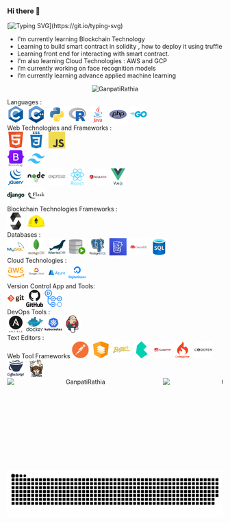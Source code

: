 ### Hi there 👋

[![Typing SVG](https://readme-typing-svg.herokuapp.com/?font=Fira+Code&pause=1000&color=53F7AEC5&width=435&height=29&lines=I+am+Ganpati+Rathia+;I+am+a+Java+Developer;I+am+a+Python+Developer;)](https://git.io/typing-svg)

<!--
<div id="header" align="center">
  <img src="https://media.giphy.com/media/v1.Y2lkPTc5MGI3NjExYzI5NGY5NzE3ODJlYTc3ZTJmZjQ4N2QwNzQxNmNmY2Q4YzEyNzYxNSZlcD12MV9pbnRlcm5hbF9naWZzX2dpZklkJmN0PWc/zOvBKUUEERdNm/giphy.gif" width="100"/>
</div>
-->
<!--https://img.shields.io/badge/ Use this link to add Social links-->
<!--
<div id="badges" align="center"> 
  <a href="https://www.linkedin.com/in/ganpati-rathia-96a7b39b/">
    <img src="https://img.shields.io/badge/LinkedIn-blue?style=for-the-badge&logo=linkedin&logoColor=white" alt="LinkedIn Badge"/>
  </a>
  <a href="https://twitter.com/ganpati_rathia">
    <img src="https://img.shields.io/badge/Twitter-blue?style=for-the-badge&logo=twitter&logoColor=white" alt="Twitter Badge"/>
  </a>
</div>
-->
-  I'm currently learning Blockchain Technology 
-  Learning to build smart contract in solidity , how to deploy it using truffle 
-  Learning front end for interacting with smart contract.
-  I'm also learning Cloud Technologies : AWS and GCP 
-  I’m currently working on face recognition models
-  I’m currently learning advance applied machine learning

<div>
  <p align="center"> <img src="https://komarev.com/ghpvc/?username=GanpatiRathia&label=Profile%20views&color=0e75b6&style=flat" alt="GanpatiRathia" /> </p>
</div>

<div>
  <div> Languages : <br>
    <img src="https://github.com/devicons/devicon/blob/master/icons/c/c-original.svg" title="C" alt="C" width="40" height="40"/>&nbsp;
    <img src="https://github.com/devicons/devicon/blob/master/icons/cplusplus/cplusplus-original.svg" title="C++" alt="C++" width="40" height="40"/>&nbsp;
    <img src="https://github.com/devicons/devicon/blob/master/icons/python/python-original.svg" title="Python" alt="Python" width="40" height="40"/>&nbsp;
    <img src="https://github.com/devicons/devicon/blob/master/icons/r/r-original.svg" title="R" alt="R" width="40" height="40"/>&nbsp;
    <img src="https://github.com/devicons/devicon/blob/master/icons/java/java-original-wordmark.svg" title="Java" alt="Java" width="40" height="40"/>&nbsp;
    <img src="https://github.com/devicons/devicon/blob/master/icons/php/php-original.svg" title="Php" alt="Php" width="40" height="40"/>&nbsp;
    <img src="https://github.com/devicons/devicon/blob/master/icons/go/go-original-wordmark.svg" title="Go" alt="Go" width="40" height="40"/>&nbsp;
  </div>
  <div> Web Technologies and Frameworks : <br>
    <img src="https://github.com/devicons/devicon/blob/master/icons/html5/html5-original.svg" title="HTML5" alt="HTML" width="40" height="40"/>&nbsp;
    <img src="https://github.com/devicons/devicon/blob/master/icons/css3/css3-plain-wordmark.svg"  title="CSS3" alt="CSS" width="40" height="40"/>&nbsp;
    <img src="https://github.com/devicons/devicon/blob/master/icons/javascript/javascript-original.svg" title="JavaScript" alt="JavaScript" width="40" height="40"/>&nbsp;
    <br>
    <img src="https://github.com/devicons/devicon/blob/master/icons/bootstrap/bootstrap-original-wordmark.svg" title="Bootstrap" alt="Bootstrap" width="40" height="40"/>&nbsp;
    <img src="https://github.com/devicons/devicon/blob/master/icons/tailwindcss/tailwindcss-original.svg" title="TailwindCSS" alt="TailwindCSS" width="40" height="40"/>&nbsp;
    <br>
    <img src="https://github.com/devicons/devicon/blob/master/icons/jquery/jquery-plain-wordmark.svg" title="JQuery" alt="JQuery" width="40" height="40"/>&nbsp;
    <img src="https://github.com/devicons/devicon/blob/master/icons/nodejs/nodejs-original-wordmark.svg" title="NodeJS" alt="NodeJS" width="40" height="40"/>&nbsp;
    <img src="https://github.com/devicons/devicon/blob/master/icons/express/express-original-wordmark.svg" title="ExpressJS" alt="ExpressJS" width="40" height="40"/>&nbsp;
    <img src="https://github.com/devicons/devicon/blob/master/icons/react/react-original-wordmark.svg" title="React" alt="React" width="40" height="40"/>&nbsp;
    <img src="https://github.com/devicons/devicon/blob/master/icons/angularjs/angularjs-original-wordmark.svg" title="AngularJS" alt="AngularJS" width="40" height="40"/>&nbsp;
    <img src="https://github.com/devicons/devicon/blob/master/icons/vuejs/vuejs-original-wordmark.svg" title="VueJS" alt="VueJS" width="40" height="40"/>&nbsp;
    <br>
    <img src="https://github.com/devicons/devicon/blob/master/icons/django/django-plain-wordmark.svg" title="Django" alt="Django" width="40" height="40"/>&nbsp;
    <img src="https://github.com/devicons/devicon/blob/master/icons/flask/flask-original-wordmark.svg" title="Flask" alt="Flask" width="40" height="40"/>&nbsp;
    <!--
    <img src="https://github.com/devicons/devicon/blob/master/icons/spring/spring-original-wordmark.svg" title="Spring" alt="Spring" width="40" height="40"/>&nbsp;
    <img src="https://github.com/devicons/devicon/blob/master/icons/firebase/firebase-plain-wordmark.svg" title="Firebase" alt="Firebase" width="40" height="40"/>&nbsp;
    -->
  </div>
  <div> Blockchain Technologies Frameworks : <br>
    <img src="https://github.com/devicons/devicon/blob/master/icons/solidity/solidity-original.svg" title="Solidity" alt="Solidity" width="40" height="40"/>&nbsp;
    <img src="https://github.com/devicons/devicon/blob/master/icons/hardhat/hardhat-original.svg" title="Hardhat" alt="Hardhat" width="40" height="40"/>&nbsp;
  </div>
  <div> Databases : <br>
    <img src="https://github.com/devicons/devicon/blob/master/icons/mysql/mysql-original-wordmark.svg" title="MySQL"  alt="MySQL" width="40" height="40"/>&nbsp;
    <img src="https://github.com/devicons/devicon/blob/master/icons/mongodb/mongodb-original-wordmark.svg" title="MongoDB"  alt="MongoDB" width="40" height="40"/>&nbsp;
    <img src="https://github.com/devicons/devicon/blob/master/icons/mariadb/mariadb-original-wordmark.svg" title="MariaDB"  alt="MariaDB" width="40" height="40"/>&nbsp;
    <img src="https://github.com/devicons/devicon/blob/master/icons/sqldeveloper/sqldeveloper-original.svg" title="SQLDeveloper"  alt="SQLDeveloper" width="40" height="40"/>&nbsp;
    <img src="https://github.com/devicons/devicon/blob/master/icons/postgresql/postgresql-original-wordmark.svg" title="PostgreSQL"  alt="PostgreSQL" width="40" height="40"/>&nbsp;
    <img src="https://github.com/devicons/devicon/blob/master/icons/dynamodb/dynamodb-original.svg" title="DynamoDB"  alt="DynamoDB" width="40" height="40"/>&nbsp;
    <img src="https://github.com/devicons/devicon/blob/master/icons/couchdb/couchdb-original-wordmark.svg" title="CouchDB"  alt="CouchDB" width="40" height="40"/>&nbsp;
    <img src="https://github.com/devicons/devicon/blob/master/icons/azuresqldatabase/azuresqldatabase-original.svg" title="AzureSQLDB"  alt="AzureSQLDB" width="40" height="40"/>&nbsp;
  </div>
  <div>Cloud Technologies : <br>
    <img src="https://github.com/devicons/devicon/blob/master/icons/amazonwebservices/amazonwebservices-plain-wordmark.svg" title="AWS" alt="AWS" width="40" height="40"/>&nbsp;
    <img src="https://github.com/devicons/devicon/blob/master/icons/googlecloud/googlecloud-original-wordmark.svg" title="GCP" alt="GCP" width="40" height="40"/>&nbsp;
    <img src="https://github.com/devicons/devicon/blob/master/icons/azure/azure-original-wordmark.svg" title="Azure" alt="Azure" width="40" height="40"/>&nbsp;
    <img src="https://github.com/devicons/devicon/blob/master/icons/digitalocean/digitalocean-original-wordmark.svg" title="DigitalOcean" alt="DigitalOcean" width="40" height="40"/>&nbsp;
  </div>
  <div>Version Control App and Tools: <br>
    <img src="https://github.com/devicons/devicon/blob/master/icons/git/git-original-wordmark.svg" title="Git" alt="Git" width="40" height="40"/>
    <img src="https://github.com/devicons/devicon/blob/master/icons/github/github-original-wordmark.svg" title="GitHub" alt="GitHub" width="40" height="40"/>
    <img src="https://github.com/devicons/devicon/blob/master/icons/githubactions/githubactions-original.svg" title="GitHubActions" alt="GitHubActions" width="40" height="40"/>
  </div>
  <div>DevOps Tools : <br>
    <img src="https://github.com/devicons/devicon/blob/master/icons/ansible/ansible-original-wordmark.svg" title="Ansible" alt="Ansible" width="40" height="40"/>
    <img src="https://github.com/devicons/devicon/blob/master/icons/docker/docker-original-wordmark.svg" title="Docker" alt="Docker" width="40" height="40"/>
    <img src="https://github.com/devicons/devicon/blob/master/icons/kubernetes/kubernetes-original-wordmark.svg" title="Kubernetes" alt="Kubernetes" width="40" height="40"/>
    <img src="https://github.com/devicons/devicon/blob/master/icons/jenkins/jenkins-original.svg" title="Jenkins" alt="Jenkins" width="40" height="40"/>
  </div>
  <div>Text Editors : <br>
    <div></div>
  </div>
  <div>Web Tool Frameworks
    <img src="https://github.com/devicons/devicon/blob/master/icons/postman/postman-original.svg" title="Postman" alt="Postman" width="40" height="40"/>&nbsp;
    <img src="https://github.com/devicons/devicon/blob/master/icons/angularmaterial/angularmaterial-original.svg" title="Solidity" alt="Solidity" width="40" height="40"/>&nbsp;
    <img src="https://github.com/devicons/devicon/blob/master/icons/babel/babel-original.svg" title="Solidity" alt="Solidity" width="40" height="40"/>&nbsp;
    <img src="https://github.com/devicons/devicon/blob/master/icons/bulma/bulma-plain.svg" title="Solidity" alt="Solidity" width="40" height="40"/>&nbsp;
    <img src="https://github.com/devicons/devicon/blob/master/icons/cakephp/cakephp-original-wordmark.svg" title="Solidity" alt="Solidity" width="40" height="40"/>&nbsp;
    <img src="https://github.com/devicons/devicon/blob/master/icons/codeigniter/codeigniter-plain-wordmark.svg" title="Solidity" alt="Solidity" width="40" height="40"/>&nbsp;
    <img src="https://github.com/devicons/devicon/blob/master/icons/codepen/codepen-original-wordmark.svg" title="Solidity" alt="Solidity" width="40" height="40"/>&nbsp;
    <img src="https://github.com/devicons/devicon/blob/master/icons/coffeescript/coffeescript-original-wordmark.svg" title="Solidity" alt="Solidity" width="40" height="40"/>&nbsp;
    <img src="https://github.com/devicons/devicon/blob/master/icons/composer/composer-original.svg" title="Solidity" alt="Solidity" width="40" height="40"/>&nbsp;
  </div>
  <div></div>
  <div></div>
  <!--
  https://github.com/devicons/devicon/blob/master/icons/putty/putty-original.svg
  https://github.com/devicons/devicon/blob/master/icons/android/android-original.svg
  https://github.com/devicons/devicon/blob/master/icons/androidstudio/androidstudio-original.svg
  https://github.com/devicons/devicon/blob/master/icons/apache/apache-original-wordmark.svg
  https://github.com/devicons/devicon/blob/master/icons/apachekafka/apachekafka-original-wordmark.svg
  https://github.com/devicons/devicon/blob/master/icons/apachespark/apachespark-original-wordmark.svg
  https://github.com/devicons/devicon/blob/master/icons/arduino/arduino-original-wordmark.svg
  https://github.com/devicons/devicon/blob/master/icons/bash/bash-original.svg
  https://github.com/devicons/devicon/blob/master/icons/canva/canva-original.svg
https://github.com/devicons/devicon/blob/master/icons/cassandra/cassandra-original-wordmark.svg
https://github.com/devicons/devicon/blob/master/icons/cloudflare/cloudflare-original-wordmark.svg
https://github.com/devicons/devicon/blob/master/icons/debian/debian-original-wordmark.svg
https://github.com/devicons/devicon/blob/master/icons/eclipse/eclipse-original-wordmark.svg
https://github.com/devicons/devicon/blob/master/icons/elasticsearch/elasticsearch-original-wordmark.svg
https://github.com/devicons/devicon/blob/master/icons/emacs/emacs-original.svg
https://github.com/devicons/devicon/blob/master/icons/anaconda/anaconda-original-wordmark.svg
https://github.com/devicons/devicon/blob/master/icons/fastapi/fastapi-original-wordmark.svg
https://github.com/devicons/devicon/blob/master/icons/firebase/firebase-original-wordmark.svg
https://github.com/devicons/devicon/blob/master/icons/flutter/flutter-original.svg\
https://github.com/devicons/devicon/blob/master/icons/gatsby/gatsby-original-wordmark.svg\
https://github.com/devicons/devicon/blob/master/icons/gradle/gradle-original-wordmark.svg\
https://github.com/devicons/devicon/blob/master/icons/graphql/graphql-plain-wordmark.svg\
https://github.com/devicons/devicon/blob/master/icons/groovy/groovy-original.svg\
https://github.com/devicons/devicon/blob/master/icons/hadoop/hadoop-original-wordmark.svg\
https://github.com/devicons/devicon/blob/master/icons/heroku/heroku-original-wordmark.svg\
https://github.com/devicons/devicon/blob/master/icons/homebrew/homebrew-original-wordmark.svg\
https://github.com/devicons/devicon/blob/master/icons/hibernate/hibernate-original-wordmark.svg\
https://github.com/devicons/devicon/blob/master/icons/atom/atom-original-wordmark.svg\
https://github.com/devicons/devicon/blob/master/icons/intellij/intellij-original.svg\
https://github.com/devicons/devicon/blob/master/icons/jira/jira-original-wordmark.svg\
https://github.com/devicons/devicon/blob/master/icons/json/json-original.svg\
https://github.com/devicons/devicon/blob/master/icons/junit/junit-line-wordmark.svg\
https://github.com/devicons/devicon/blob/master/icons/jupyter/jupyter-original-wordmark.svg\
https://github.com/devicons/devicon/blob/master/icons/kaggle/kaggle-original-wordmark.svg\
https://github.com/devicons/devicon/blob/master/icons/keras/keras-original-wordmark.svg\
https://github.com/devicons/devicon/blob/master/icons/laravel/laravel-original-wordmark.svg\
https://github.com/devicons/devicon/blob/master/icons/latex/latex-original.svg\
https://github.com/devicons/devicon/blob/master/icons/linux/linux-original.svg
https://github.com/devicons/devicon/blob/master/icons/materializecss/materializecss-original.svg\
https://github.com/devicons/devicon/blob/master/icons/materialui/materialui-original.svg\
https://github.com/devicons/devicon/blob/master/icons/matlab/matlab-original.svg\
https://github.com/devicons/devicon/blob/master/icons/matplotlib/matplotlib-original-wordmark.svg\
https://github.com/devicons/devicon/blob/master/icons/maven/maven-original-wordmark.svg\
https://github.com/devicons/devicon/blob/master/icons/mongoose/mongoose-original-wordmark.svg\
https://github.com/devicons/devicon/blob/master/icons/neovim/neovim-original-wordmark.svg\
https://github.com/devicons/devicon/blob/master/icons/nestjs/nestjs-original-wordmark.svg\
https://github.com/devicons/devicon/blob/master/icons/netlify/netlify-original-wordmark.svg\
https://github.com/devicons/devicon/blob/master/icons/nextjs/nextjs-original-wordmark.svg\
https://github.com/devicons/devicon/blob/master/icons/nginx/nginx-original.svg\
https://github.com/devicons/devicon/blob/master/icons/npm/npm-original-wordmark.svg\
https://github.com/devicons/devicon/blob/master/icons/numpy/numpy-original-wordmark.svg\
https://github.com/devicons/devicon/blob/master/icons/openapi/openapi-original-wordmark.svg\
https://github.com/devicons/devicon/blob/master/icons/opencv/opencv-original-wordmark.svg\
https://github.com/devicons/devicon/blob/master/icons/oracle/oracle-original.svg\
https://github.com/devicons/devicon/blob/master/icons/pandas/pandas-original-wordmark.svg\
https://github.com/devicons/devicon/blob/master/icons/plotly/plotly-original-wordmark.svg
https://github.com/devicons/devicon/blob/master/icons/pycharm/pycharm-original-wordmark.svg\
https://github.com/devicons/devicon/blob/master/icons/pytorch/pytorch-original-wordmark.svg\
https://github.com/devicons/devicon/blob/master/icons/raspberrypi/raspberrypi-original-wordmark.svg\
https://github.com/devicons/devicon/blob/master/icons/redhat/redhat-original-wordmark.svg\
https://github.com/devicons/devicon/blob/master/icons/redis/redis-original-wordmark.svg\
https://github.com/devicons/devicon/blob/master/icons/rstudio/rstudio-original.svg\
https://github.com/devicons/devicon/blob/master/icons/salesforce/salesforce-original.svg\
https://github.com/devicons/devicon/blob/master/icons/scikitlearn/scikitlearn-original.svg\
https://github.com/devicons/devicon/blob/master/icons/selenium/selenium-original.svg\
https://github.com/devicons/devicon/blob/master/icons/sqlite/sqlite-original-wordmark.svg\
https://github.com/devicons/devicon/blob/master/icons/ssh/ssh-original-wordmark.svg\
https://github.com/devicons/devicon/blob/master/icons/svelte/svelte-original-wordmark.svg\
https://github.com/devicons/devicon/blob/master/icons/swagger/swagger-original-wordmark.svg\
https://github.com/devicons/devicon/blob/master/icons/tensorflow/tensorflow-original-wordmark.svg\
https://github.com/devicons/devicon/blob/master/icons/terraform/terraform-original-wordmark.svg\
https://github.com/devicons/devicon/blob/master/icons/threejs/threejs-original-wordmark.svg\
https://github.com/devicons/devicon/blob/master/icons/tomcat/tomcat-original-wordmark.svg\
https://github.com/devicons/devicon/blob/master/icons/tortoisegit/tortoisegit-original.svg\
https://github.com/devicons/devicon/blob/master/icons/typescript/typescript-original.svg\
https://github.com/devicons/devicon/blob/master/icons/ubuntu/ubuntu-original-wordmark.svg\
https://github.com/devicons/devicon/blob/master/icons/unix/unix-original.svg\
https://github.com/devicons/devicon/blob/master/icons/v8/v8-original.svg\
https://github.com/devicons/devicon/blob/master/icons/vercel/vercel-original-wordmark.svg\
https://github.com/devicons/devicon/blob/master/icons/vim/vim-original.svg\
https://github.com/devicons/devicon/blob/master/icons/visualstudio/visualstudio-original.svg\
https://github.com/devicons/devicon/blob/master/icons/vite/vite-original-wordmark.svg\
https://github.com/devicons/devicon/blob/master/icons/vyper/vyper-original-wordmark.svg\
https://github.com/devicons/devicon/blob/master/icons/webpack/webpack-original-wordmark.svg\
https://github.com/devicons/devicon/blob/master/icons/yarn/yarn-original-wordmark.svg
https://github.com/devicons/devicon/blob/master/icons/zig/zig-original-wordmark.svg
https://github.com/devicons/devicon/blob/master/icons/yaml/yaml-original.svg
https://github.com/devicons/devicon/blob/master/icons/xml/xml-original.svg
https://github.com/devicons/devicon/blob/master/icons/thealgorithms/thealgorithms-original-wordmark.svg
-->
</div>
<div style="text-align: center; white-space: nowrap; overflow-x: auto;">
    <img src="https://github-readme-stats.vercel.app/api?username=GanpatiRathia&show_icons=true&locale=en" alt="GanpatiRathia" style="display: inline-block; width: 350px; height: 200px; margin-right: 10px;">
    <img src="https://github-readme-stats.vercel.app/api/top-langs?username=GanpatiRathia&show_icons=true&locale=en&layout=compact" alt="GanpatiRathia" style="display: inline-block; width: 350px; height: 200px; margin-right: 10px;">
    <img src="https://streak-stats.demolab.com/?user=GanpatiRathia" alt="git stats" style="display: inline-block; width: 350px; height: 200px;">
</div>

![Snake animation](https://github.com/JeffersonRPM/JeffersonRPM/blob/output/github-contribution-grid-snake.svg)
